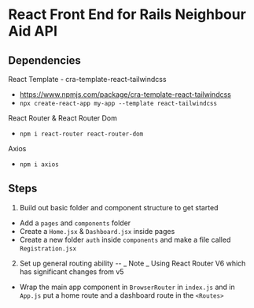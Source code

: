 # React Front End for Rails Neighbour Aid API

## Dependencies

React Template - cra-template-react-tailwindcss

- https://www.npmjs.com/package/cra-template-react-tailwindcss
- `npx create-react-app my-app --template react-tailwindcss`

React Router & React Router Dom

- `npm i react-router react-router-dom`

Axios

- `npm i axios`

## Steps

1. Build out basic folder and component structure to get started

- Add a `pages` and `components` folder
- Create a `Home.jsx` & `Dashboard.jsx` inside pages
- Create a new folder `auth` inside `components` and make a file called `Registration.jsx`

2. Set up general routing ability -- _ Note _ Using React Router V6 which has significant changes from v5

- Wrap the main app component in `BrowserRouter` in `index.js` and in `App.js` put a home route and a dashboard route in the `<Routes>`
